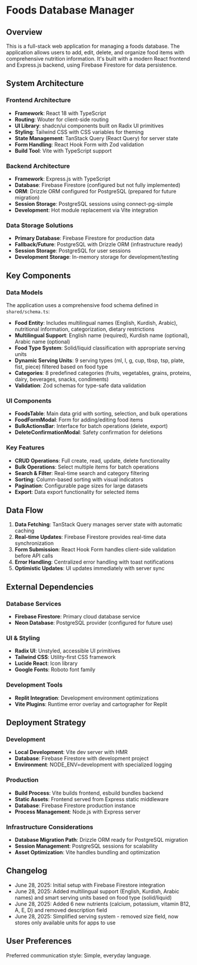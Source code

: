 # Foods Database Manager

## Overview

This is a full-stack web application for managing a foods database. The application allows users to add, edit, delete, and organize food items with comprehensive nutrition information. It's built with a modern React frontend and Express.js backend, using Firebase Firestore for data persistence.

## System Architecture

### Frontend Architecture
- **Framework**: React 18 with TypeScript
- **Routing**: Wouter for client-side routing
- **UI Library**: shadcn/ui components built on Radix UI primitives
- **Styling**: Tailwind CSS with CSS variables for theming
- **State Management**: TanStack Query (React Query) for server state
- **Form Handling**: React Hook Form with Zod validation
- **Build Tool**: Vite with TypeScript support

### Backend Architecture
- **Framework**: Express.js with TypeScript
- **Database**: Firebase Firestore (configured but not fully implemented)
- **ORM**: Drizzle ORM configured for PostgreSQL (prepared for future migration)
- **Session Storage**: PostgreSQL sessions using connect-pg-simple
- **Development**: Hot module replacement via Vite integration

### Data Storage Solutions
- **Primary Database**: Firebase Firestore for production data
- **Fallback/Future**: PostgreSQL with Drizzle ORM (infrastructure ready)
- **Session Storage**: PostgreSQL for user sessions
- **Development Storage**: In-memory storage for development/testing

## Key Components

### Data Models
The application uses a comprehensive food schema defined in `shared/schema.ts`:
- **Food Entity**: Includes multilingual names (English, Kurdish, Arabic), nutritional information, categorization, dietary restrictions
- **Multilingual Support**: English name (required), Kurdish name (optional), Arabic name (optional)
- **Food Type System**: Solid/liquid classification with appropriate serving units
- **Dynamic Serving Units**: 9 serving types (ml, l, g, cup, tbsp, tsp, plate, fist, piece) filtered based on food type
- **Categories**: 8 predefined categories (fruits, vegetables, grains, proteins, dairy, beverages, snacks, condiments)
- **Validation**: Zod schemas for type-safe data validation

### UI Components
- **FoodsTable**: Main data grid with sorting, selection, and bulk operations
- **FoodFormModal**: Form for adding/editing food items
- **BulkActionsBar**: Interface for batch operations (delete, export)
- **DeleteConfirmationModal**: Safety confirmation for deletions

### Key Features
- **CRUD Operations**: Full create, read, update, delete functionality
- **Bulk Operations**: Select multiple items for batch operations
- **Search & Filter**: Real-time search and category filtering
- **Sorting**: Column-based sorting with visual indicators
- **Pagination**: Configurable page sizes for large datasets
- **Export**: Data export functionality for selected items

## Data Flow

1. **Data Fetching**: TanStack Query manages server state with automatic caching
2. **Real-time Updates**: Firebase Firestore provides real-time data synchronization
3. **Form Submission**: React Hook Form handles client-side validation before API calls
4. **Error Handling**: Centralized error handling with toast notifications
5. **Optimistic Updates**: UI updates immediately with server sync

## External Dependencies

### Database Services
- **Firebase Firestore**: Primary cloud database service
- **Neon Database**: PostgreSQL provider (configured for future use)

### UI & Styling
- **Radix UI**: Unstyled, accessible UI primitives
- **Tailwind CSS**: Utility-first CSS framework
- **Lucide React**: Icon library
- **Google Fonts**: Roboto font family

### Development Tools
- **Replit Integration**: Development environment optimizations
- **Vite Plugins**: Runtime error overlay and cartographer for Replit

## Deployment Strategy

### Development
- **Local Development**: Vite dev server with HMR
- **Database**: Firebase Firestore with development project
- **Environment**: NODE_ENV=development with specialized logging

### Production
- **Build Process**: Vite builds frontend, esbuild bundles backend
- **Static Assets**: Frontend served from Express static middleware
- **Database**: Firebase Firestore production instance
- **Process Management**: Node.js with Express server

### Infrastructure Considerations
- **Database Migration Path**: Drizzle ORM ready for PostgreSQL migration
- **Session Management**: PostgreSQL sessions for scalability
- **Asset Optimization**: Vite handles bundling and optimization

## Changelog
- June 28, 2025: Initial setup with Firebase Firestore integration
- June 28, 2025: Added multilingual support (English, Kurdish, Arabic names) and smart serving units based on food type (solid/liquid)
- June 28, 2025: Added 6 new nutrients (calcium, potassium, vitamin B12, A, E, D) and removed description field
- June 28, 2025: Simplified serving system - removed size field, now stores only available units for apps to use

## User Preferences

Preferred communication style: Simple, everyday language.